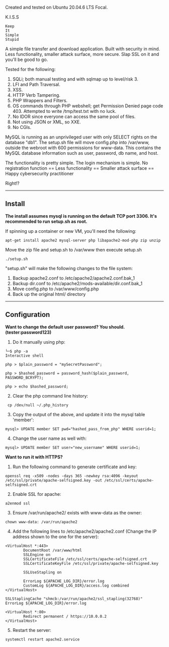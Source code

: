 Created and tested on Ubuntu 20.04.6 LTS Focal.

K.I.S.S
```
Keep
It
Simple
Stupid
```

A simple file transfer and download application. Built with security in mind. Less functionality, smaller attack surface, more secure. Slap SSL on it and you'll be good to go.

Tested for the following:
1. SQLi; both manual testing and with sqlmap up to level/risk 3.
2. LFI and Path Traversal.
3. XSS.
4. HTTP Verb Tampering.
5. PHP Wrappers and Filters.
6. OS commands through PHP webshell; get Permission Denied page code 403. Attempted to write /tmp/test.txt with no luck.
7. No IDOR since everyone can access the same pool of files.
8. Not using JSON or XML, so XXE.
9. No CGIs.

MySQL is running as an unprivileged user with only SELECT rights on the database "db1". The setup.sh file will move config.php into /var/www, outside the webroot with 600 permissions for www-data. This contains the MySQL database information such as user, password, db name, and host. 

The functionality is pretty simple. The login mechanism is simple. No registration function == Less functionality == Smaller attack surface == Happy cybersecurity practitioner

Right!?

------
Install
----------

**The install assumes mysql is running on the default TCP port 3306. It's recommended to run setup.sh as root.**

If spinning up a container or new VM, you'll need the following:
```
apt-get install apache2 mysql-server php libapache2-mod-php zip unzip
```

Move the zip file and setup.sh to /var/www then execute setup.sh
```
./setup.sh
```

"setup.sh" will make the following changes to the file system:
1. Backup apache2.conf to /etc/apache2/apache2.conf.bak_1
2. Backup dir.conf to /etc/apache2/mods-available/dir.conf.bak_1
3. Move config.php to /var/www/config.php
4. Back up the original html/ directory

---------------
Configuration
-----------------------

**Want to change the default user password? You should. (tester:password123)**

1. Do it manually using php:
```
└─$ php -a
Interactive shell

php > $plain_password = "mySecretPassword";

php > $hashed_password = password_hash($plain_password, PASSWORD_BCRYPT);

php > echo $hashed_password;
```

2. Clear the php command line history:
```
 cp /dev/null ~/.php_history
```

3. Copy the output of the above, and update it into the mysql table 'member':
```
mysql> UPDATE member SET pwd="hashed_pass_from_php" WHERE userid=1;
```

4. Change the user name as well with:
```
mysql> UPDATE member SET user="new_username" WHERE userid=1;
```

**Want to run it with HTTPS?**

1. Run the following command to generate certificate and key:
```
openssl req -x509 -nodes -days 365 -newkey rsa:4096 -keyout /etc/ssl/private/apache-selfsigned.key -out /etc/ssl/certs/apache-selfsigned.crt
```

2. Enable SSL for apache:
```
a2enmod ssl
```

3. Ensure /var/run/apache2/ exists with www-data as the owner:
```
chown www-data: /var/run/apache2
```

4. Add the following lines to /etc/apache2/apache2.conf (Change the IP address shown to the one for the server):
```
<VirtualHost *:443>
        DocumentRoot /var/www/html
        SSLEngine on
        SSLCertificateFile /etc/ssl/certs/apache-selfsigned.crt
        SSLCertificateKeyFile /etc/ssl/private/apache-selfsigned.key

        SSLUseStapling on

        ErrorLog ${APACHE_LOG_DIR}/error.log
        CustomLog ${APACHE_LOG_DIR}/access.log combined
</VirtualHost>

SSLStaplingCache "shmcb:/var/run/apache2/ssl_stapling(32768)"
ErrorLog ${APACHE_LOG_DIR}/error.log

<VirtualHost *:80>
        Redirect permanent / https://10.0.0.2
</VirtualHost>
```

5. Restart the server:
```
systemctl restart apache2.service
```